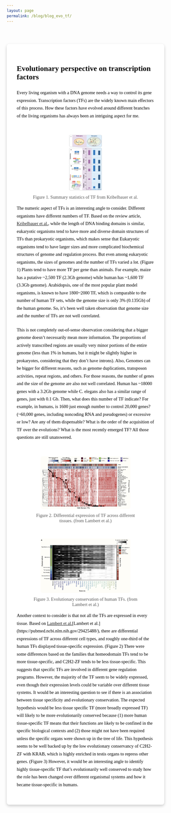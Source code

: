 ```yaml
---
layout: page
permalink: /blog/blog_evo_tf/
---
```


<style>
/* White card-style blog post on black background */
.medium-style-post {
  background-color: white;
  color: black;
  font-family: Georgia, "Times New Roman", serif;
  padding: 2rem;
  max-width: 900px;
  margin: 4rem auto;
  border-radius: 8px;
  box-shadow: 0 4px 10px rgba(0,0,0,0.2);
}

/* Title styled like Medium */
.medium-style-post h1 {
  font-size: 1.5rem;
  font-weight: 700;
  margin-bottom: 1.5rem;
}

/* Paragraph styling */
.medium-style-post p {
  font-size: 0.9rem;
  line-height: 1.7;
  margin-bottom: 1.25rem;
}
</style>

<div class="medium-style-post">
  <h1>Evolutionary perspective on transcription factors</h1>

  <p> Every living organism with a DNA genome needs a way to control its gene expression. Transcription factors (TFs) are the widely known main effectors of this process. How these factors have evolved around different branches of the living organisms has always been an intriguing aspect for me.  </p>
  
  <figure style="text-align: center; margin-top: 2rem;">
    <img src="/blog/image/blog_evo_tf_1.png" alt="TF Evolution" style="max-width: 30%; height: auto; border-radius: 8px; margin-top: 1rem;">
    <figcaption style="font-size: 0.9rem; color: #555; margin-top: 0.5rem;">
      Figure 1. Summary statistics of TF from Kribelbauer et al.
    </figcaption>
  </figure>
  
  <p>The numeric aspect of TFs is an interesting angle to consider. Different organisms have different numbers of TF. Based on the review article, <a href="https://www-annualreviews-org.stanford.idm.oclc.org/content/journals/10.1146/annurev-cellbio-100617-062719" target="_blank">Kribelbauer et al.</a>, while the length of DNA binding domains is similar, eukaryotic organisms tend to have more and diverse domain structures of TFs than prokaryotic organisms, which makes sense that Eukaryotic organisms tend to have larger sizes and more complicated biochemical structures of genome and regulation process. But even among eukaryotic organisms, the sizes of genomes and the number of TFs varied a lot. (Figure 1) Plants tend to have more TF per gene than animals. For example, maize has a putative ~2,500 TF (2.3Gb genome) while human has ~1,600 TF (3.3Gb genome). Arabidopsis, one of the most popular plant model organisms, is known to have 1800~2000 TF, which is comparable to the number of human TF sets, while the genome size is only 3% (0.135Gb) of the human genome. So, it’s been well taken observation that genome size and the number of TFs are not well correlated.</p>

  <p>This is not completely out-of-sense observation considering that a bigger genome doesn’t necessarily mean more information. The proportions of actively transcribed regions are usually very minor portions of the entire genome (less than 1% in humans, but it might be slightly higher in prokaryotes, considering that they don’t have introns). Also, Genomes can be bigger for different reasons, such as genome duplications, transposon activities, repeat regions, and others. For those reasons, the number of genes and the size of the genome are also not well correlated. Human has ~18000 genes with a 3.2Gb genome while C. elegans also has a similar range of genes, just with 0.1 Gb.
Then, what does this number of TF indicate? For example, in humans, is 1600 just enough number to control 20,000 genes? (~60,000 genes, including noncoding RNA and pseudogenes) or excessive or low? Are any of them dispensable? What is the order of the acquisition of TF over the evolutions? What is the most recently emerged TF? All those questions are still unanswered.</p>

  <figure style="text-align: center; margin-top: 2rem;">
    <img src="/blog/image/blog_evo_tf_2.png" alt="TF Evolution" style="max-width: 80%; height: auto; border-radius: 8px; margin-top: 1rem;">
    <figcaption style="font-size: 0.9rem; color: #555; margin-top: 0.5rem;">
      Figure 2. Differential expression of TF across different tissues. (from Lambert et al.)
    </figcaption>
  </figure>

  <figure style="text-align: center; margin-top: 2rem;">
    <img src="/blog/image/blog_evo_tf_3.png" alt="TF Evolution" style="max-width: 80%; height: auto; border-radius: 8px; margin-top: 1rem;">
    <figcaption style="font-size: 0.9rem; color: #555; margin-top: 0.5rem;">
      Figure 3. Evolutionary conservation of human TFs. (from Lambert et al.)
    </figcaption>
  </figure>
  
  <p>Another context to consider is that not all the TFs are expressed in every tissue. Based on <a href="https://pubmed.ncbi.nlm.nih.gov/29425488/" target="_blank">Lambert et al.</a>[Lambert et al.](https://pubmed.ncbi.nlm.nih.gov/29425488/), there are differential expressions of TF across different cell types, and roughly one-third of the human TFs displayed tissue-specific expression. (Figure 2) There were some differences based on the families that homeodomain TFs tend to be more tissue-specific, and C2H2-ZF tends to be less tissue-specific. This suggests that specific TFs are involved in different gene regulation programs. However, the majority of the TF seem to be widely expressed, even though their expression levels could be variable over different tissue systems. It would be an interesting question to see if there is an association between tissue specificity and evolutionary conservation. The expected hypothesis would be less tissue specific TF (more broadly expressed TF) will likely to be more evolutionarily conserved because (1) more human tissue-specific TF means that their functions are likely to be confined in the specific biological contexts and (2) those might not have been required unless the specific organs were shown up in the tree of life. This hypothesis seems to be well backed up by the low evolutionary conservancy of C2H2-ZF with KRAB, which is highly enriched in testis organs to repress other genes. (Figure 3) However, it would be an interesting angle to identify highly tissue-specific TF that’s evolutionarily well conserved to study how the role has been changed over different organismal systems and how it became tissue-specific in humans.</p>

</div>
